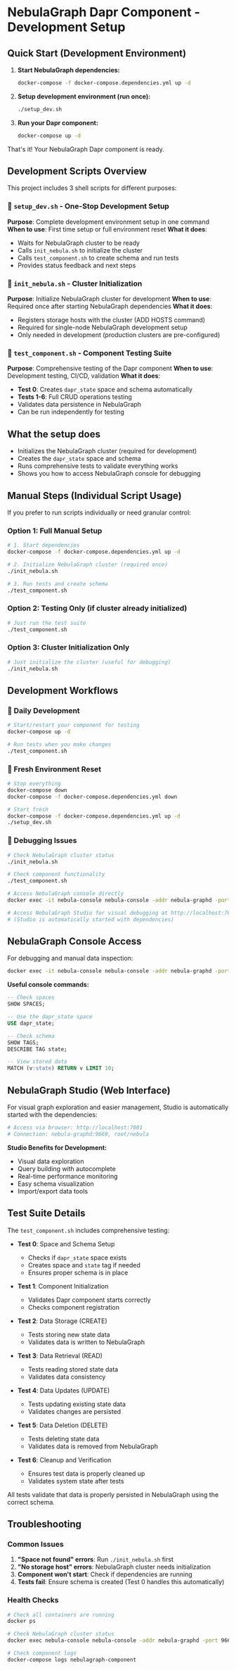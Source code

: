 # NebulaGraph Dapr Component - Development Setup

## Quick Start (Development Environment)

1. **Start NebulaGraph dependencies:**
   ```bash
   docker-compose -f docker-compose.dependencies.yml up -d
   ```

2. **Setup development environment (run once):**
   ```bash
   ./setup_dev.sh
   ```

3. **Run your Dapr component:**
   ```bash
   docker-compose up -d
   ```

That's it! Your NebulaGraph Dapr component is ready.

## Development Scripts Overview

This project includes 3 shell scripts for different purposes:

### 🚀 `setup_dev.sh` - One-Stop Development Setup
**Purpose**: Complete development environment setup in one command
**When to use**: First time setup or full environment reset
**What it does**:
- Waits for NebulaGraph cluster to be ready
- Calls `init_nebula.sh` to initialize the cluster
- Calls `test_component.sh` to create schema and run tests
- Provides status feedback and next steps

### 🔧 `init_nebula.sh` - Cluster Initialization
**Purpose**: Initialize NebulaGraph cluster for development
**When to use**: Required once after starting NebulaGraph dependencies
**What it does**:
- Registers storage hosts with the cluster (ADD HOSTS command)
- Required for single-node NebulaGraph development setup
- Only needed in development (production clusters are pre-configured)

### 🧪 `test_component.sh` - Component Testing Suite
**Purpose**: Comprehensive testing of the Dapr component
**When to use**: Development testing, CI/CD, validation
**What it does**:
- **Test 0**: Creates `dapr_state` space and schema automatically
- **Tests 1-6**: Full CRUD operations testing
- Validates data persistence in NebulaGraph
- Can be run independently for testing

## What the setup does

- Initializes the NebulaGraph cluster (required for development)
- Creates the `dapr_state` space and schema
- Runs comprehensive tests to validate everything works
- Shows you how to access NebulaGraph console for debugging

## Manual Steps (Individual Script Usage)

If you prefer to run scripts individually or need granular control:

### Option 1: Full Manual Setup
```bash
# 1. Start dependencies
docker-compose -f docker-compose.dependencies.yml up -d

# 2. Initialize NebulaGraph cluster (required once)
./init_nebula.sh

# 3. Run tests and create schema
./test_component.sh
```

### Option 2: Testing Only (if cluster already initialized)
```bash
# Just run the test suite
./test_component.sh
```

### Option 3: Cluster Initialization Only
```bash
# Just initialize the cluster (useful for debugging)
./init_nebula.sh
```

## Development Workflows

### 🔄 Daily Development
```bash
# Start/restart your component for testing
docker-compose up -d

# Run tests when you make changes
./test_component.sh
```

### 🧹 Fresh Environment Reset
```bash
# Stop everything
docker-compose down
docker-compose -f docker-compose.dependencies.yml down

# Start fresh
docker-compose -f docker-compose.dependencies.yml up -d
./setup_dev.sh
```

### 🐛 Debugging Issues
```bash
# Check NebulaGraph cluster status
./init_nebula.sh

# Check component functionality
./test_component.sh

# Access NebulaGraph console directly
docker exec -it nebula-console nebula-console -addr nebula-graphd -port 9669 -u root -p nebula

# Access NebulaGraph Studio for visual debugging at http://localhost:7001
# (Studio is automatically started with dependencies)
```

## NebulaGraph Console Access

For debugging and manual data inspection:

```bash
docker exec -it nebula-console nebula-console -addr nebula-graphd -port 9669 -u root -p nebula
```

**Useful console commands:**
```sql
-- Check spaces
SHOW SPACES;

-- Use the dapr_state space
USE dapr_state;

-- Check schema
SHOW TAGS;
DESCRIBE TAG state;

-- View stored data
MATCH (v:state) RETURN v LIMIT 10;
```

## NebulaGraph Studio (Web Interface)

For visual graph exploration and easier management, Studio is automatically started with the dependencies:

```bash
# Access via browser: http://localhost:7001
# Connection: nebula-graphd:9669, root/nebula
```

**Studio Benefits for Development:**
- Visual data exploration
- Query building with autocomplete
- Real-time performance monitoring
- Easy schema visualization
- Import/export data tools

## Test Suite Details

The `test_component.sh` includes comprehensive testing:

- **Test 0**: Space and Schema Setup
  - Checks if `dapr_state` space exists
  - Creates space and `state` tag if needed
  - Ensures proper schema is in place

- **Test 1**: Component Initialization 
  - Validates Dapr component starts correctly
  - Checks component registration

- **Test 2**: Data Storage (CREATE)
  - Tests storing new state data
  - Validates data is written to NebulaGraph

- **Test 3**: Data Retrieval (READ)  
  - Tests reading stored state data
  - Validates data consistency

- **Test 4**: Data Updates (UPDATE)
  - Tests updating existing state data
  - Validates changes are persisted

- **Test 5**: Data Deletion (DELETE)
  - Tests deleting state data
  - Validates data is removed from NebulaGraph

- **Test 6**: Cleanup and Verification
  - Ensures test data is properly cleaned up
  - Validates system state after tests

All tests validate that data is properly persisted in NebulaGraph using the correct schema.

## Troubleshooting

### Common Issues

1. **"Space not found" errors**: Run `./init_nebula.sh` first
2. **"No storage host" errors**: NebulaGraph cluster needs initialization
3. **Component won't start**: Check if dependencies are running
4. **Tests fail**: Ensure schema is created (Test 0 handles this automatically)

### Health Checks

```bash
# Check all containers are running
docker ps

# Check NebulaGraph cluster status
docker exec nebula-console nebula-console -addr nebula-graphd -port 9669 -u root -p nebula -e "SHOW HOSTS"

# Check component logs
docker-compose logs nebulagraph-component
```
